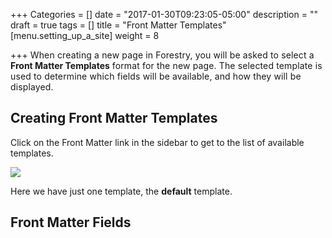 +++
Categories = []
date = "2017-01-30T09:23:05-05:00"
description = ""
draft = true
tags = []
title = "Front Matter Templates"
[menu.setting_up_a_site]
weight = 8

+++
<span style="letter-spacing: 0.01em;">When creating a new page in Forestry, you will be asked to select a</span> **Front Matter Templates** <span style="letter-spacing: 0.01em;">format for the new page. The selected template is used to determine which fields will be available, and how they will be displayed.</span>

## Creating Front Matter Templates

Click on the Front Matter link in the sidebar to get to the list of available templates.

![](/docs/forestryio/images/Screen%20Shot%202017-01-30%20at%2011.08.18%20AM-3.png)

Here we have just one template, the **default** template.

## Front Matter Fields